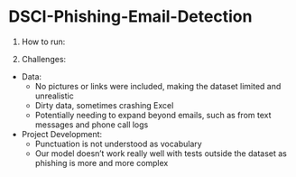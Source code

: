 # DSCI-Phishing-Email-Detection

1. How to run:

2. Challenges:
- Data:
  - No pictures or links were included, making the dataset limited and unrealistic
  - Dirty data, sometimes crashing Excel
  - Potentially needing to expand beyond emails, such as from text messages and phone call logs
- Project Development:
  - Punctuation is not understood as vocabulary
  - Our model doesn’t work really well with tests outside the dataset as phishing is more and more complex
